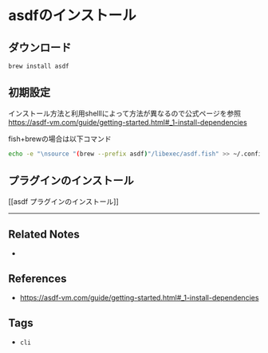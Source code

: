 # asdfのインストール
## ダウンロード
`brew install asdf`

## 初期設定
インストール方法と利用shelllによって方法が異なるので公式ページを参照
https://asdf-vm.com/guide/getting-started.html#_1-install-dependencies

fish+brewの場合は以下コマンド
```sh
echo -e "\nsource "(brew --prefix asdf)"/libexec/asdf.fish" >> ~/.config/fish/config.fish
```

## プラグインのインストール
[[asdf プラグインのインストール]]

---
## Related Notes
- 

## References
- https://asdf-vm.com/guide/getting-started.html#_1-install-dependencies

## Tags
- `cli` 